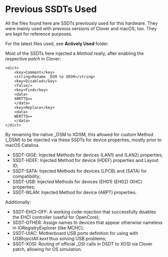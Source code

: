 # Previous SSDTs Used

All the files found here are SSDTs previously used for this hardware. They were mainly used with previous versions of Clover and macOS, too. They are kept for reference purposes.

For the latest files used, see **Actively Used** folder.

Most of the SSDTs here injected a *Method* really, after enabling the respective *patch* in Clover:

	<dict>
		<key>Comment</key>
		<string>Rename _DSM to XDSM</string>
		<key>Disabled</key>
		<false/>
		<key>Find</key>
		<data>
		X0RTTQ==
		</data>
		<key>Replace</key>
		<data>
		WERTTQ==
		</data>
	</dict>

By renaming the native _DSM to XDSM, this allowed for custom Method (_DSM) to be injected via these SSDTs for device properties, mostly prior to macOS Catalina.

* SSDT-GIGE: Injected Methods for devices (LAN1) and (LAN2) properties;
* SSDT-HDEF: Injected Method for device (HDEF) properties and Layout ID;
* SSDT-SATA: Injected Methods for devices (LPCB) and (SATA) for compatibility;
* SSDT-USB: Injected Methods for devices (EH01) (EH02) (XHC) properties;
* SSDT-WLAN: Injected Method for device (ARPT) properties.

Additionally:

* SSDT-EHCI-OFF: A working code-injection that successfully disables the EHCI controller (useful for OpenCore);
* SDST-OTHER: Assign names to devices that appear otherwise nameless in IORegistryExplorer (like MCHC);
* SSDT-UIAC: Motherboard USB ports definition for using with *USBInjectAll.kext* thus solving USB problems;
* SSDT-XOSI: Routing of official _OSI calls in DSDT to XOSI via Clover patch, allowing for OS simulation.
